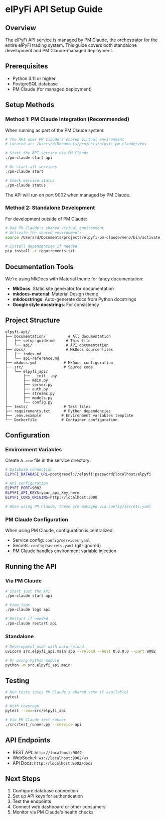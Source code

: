 # elPyFi API Setup Guide

## Overview
The elPyFi API service is managed by PM Claude, the orchestrator for the entire elPyFi trading system. This guide covers both standalone development and PM Claude-managed deployment.

## Prerequisites
- Python 3.11 or higher
- PostgreSQL database
- PM Claude (for managed deployment)

## Setup Methods

### Method 1: PM Claude Integration (Recommended)
When running as part of the PM Claude system:

```bash
# The API uses PM Claude's shared virtual environment
# Located at: /Users/d/Documents/projects/elpyfi-pm-claude/venv

# Start the API service via PM Claude
./pm-claude start api

# Or start all services
./pm-claude start

# Check service status
./pm-claude status
```

The API will run on port 9002 when managed by PM Claude.

### Method 2: Standalone Development
For development outside of PM Claude:

```bash
# Use PM Claude's shared virtual environment
# Activate the shared environment:
source /Users/d/Documents/projects/elpyfi-pm-claude/venv/bin/activate

# Install dependencies if needed
pip install -r requirements.txt
```

## Documentation Tools

We're using MkDocs with Material theme for fancy documentation:
- **MkDocs**: Static site generator for documentation
- **mkdocs-material**: Material Design theme
- **mkdocstrings**: Auto-generate docs from Python docstrings
- **Google style docstrings**: For consistency

## Project Structure
```
elpyfi-api/
├── Documentation/          # All documentation
│   ├── setup-guide.md     # This file
│   └── api/               # API documentation
├── docs/                  # MkDocs source files
│   ├── index.md
│   └── api-reference.md
├── mkdocs.yml            # MkDocs configuration
├── src/                  # Source code
│   └── elpyfi_api/
│       ├── __init__.py
│       ├── main.py
│       ├── server.py
│       ├── auth.py
│       ├── streams.py
│       ├── models.py
│       └── config.py
├── tests/                # Test files
├── requirements.txt      # Python dependencies
├── .env.example         # Environment variables template
└── Dockerfile           # Container configuration
```

## Configuration

### Environment Variables
Create a `.env` file in the service directory:
```bash
# Database connection
ELPYFI_DATABASE_URL=postgresql://elpyfi:password@localhost/elpyfi

# API configuration
ELPYFI_PORT=9002
ELPYFI_API_KEYS=your_api_key_here
ELPYFI_CORS_ORIGINS=http://localhost:3000

# When using PM Claude, these are managed via config/secrets.yaml
```

### PM Claude Configuration
When using PM Claude, configuration is centralized:
- Service config: `config/services.yaml`
- Secrets: `config/secrets.yaml` (git-ignored)
- PM Claude handles environment variable injection

## Running the API

### Via PM Claude
```bash
# Start just the API
./pm-claude start api

# View logs
./pm-claude logs api

# Restart if needed
./pm-claude restart api
```

### Standalone
```bash
# Development mode with auto-reload
uvicorn src.elpyfi_api.main:app --reload --host 0.0.0.0 --port 9002

# Or using Python module
python -m src.elpyfi_api.main
```

## Testing
```bash
# Run tests (uses PM Claude's shared venv if available)
pytest

# With coverage
pytest --cov=src/elpyfi_api

# Via PM Claude test runner
./src/test_runner.py --service api
```

## API Endpoints
- REST API: `http://localhost:9002`
- WebSocket: `ws://localhost:9002/ws`
- API Docs: `http://localhost:9002/docs`

## Next Steps
1. Configure database connection
2. Set up API keys for authentication
3. Test the endpoints
4. Connect web dashboard or other consumers
5. Monitor via PM Claude's health checks